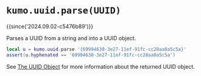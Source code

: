 # `kumo.uuid.parse(UUID)`

{{since('2024.09.02-c5476b89')}}

Parses a UUID from a string and into a UUID object.

```lua
local u = kumo.uuid.parse '{69994630-3e27-11ef-91fc-cc28aa0a5c5a}'
assert(u.hyphenated == '69994630-3e27-11ef-91fc-cc28aa0a5c5a')
```

See [The UUID Object](index.md#the-uuid-object) for more information about the
returned UUID object.
